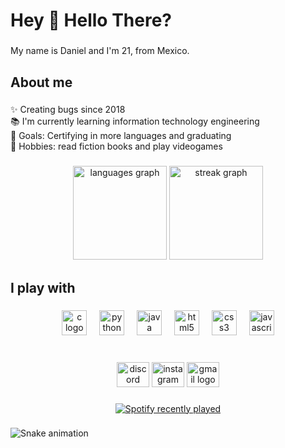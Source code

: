 <h1 align="left">Hey 👋 Hello There?</h1>

###

<p align="left">My name is Daniel and I'm 21, from Mexico.</p>

###

<h2 align="left">About me</h2>

###

<p align="left">✨ Creating bugs since 2018<br>📚 I'm currently learning information technology engineering<br>🎯 Goals: Certifying in more languages and graduating<br>🎲 Hobbies: read fiction books and play videogames</p>

###

<div align="center">
  <img src="https://github-readme-stats.vercel.app/api/top-langs?username=dhcs2011&locale=en&hide_title=false&layout=compact&card_width=320&langs_count=5&theme=codeSTACKr&hide_border=false&order=2" height="150" alt="languages graph"  />
  <img src="https://streak-stats.demolab.com?user=dhcs2011&locale=en&mode=daily&theme=codeSTACKr&hide_border=false&border_radius=5&order=3" height="150" alt="streak graph"  />
</div>

###

<h2 align="left">I play with</h2>

###

<div align="center">
  <img src="https://cdn.jsdelivr.net/gh/devicons/devicon/icons/c/c-original.svg" height="40" alt="c logo"  />
  <img width="12" />
  <img src="https://cdn.jsdelivr.net/gh/devicons/devicon/icons/python/python-original.svg" height="40" alt="python logo"  />
  <img width="12" />
  <img src="https://cdn.jsdelivr.net/gh/devicons/devicon/icons/java/java-original.svg" height="40" alt="java logo"  />
  <img width="12" />
  <img src="https://cdn.jsdelivr.net/gh/devicons/devicon/icons/html5/html5-original.svg" height="40" alt="html5 logo"  />
  <img width="12" />
  <img src="https://cdn.jsdelivr.net/gh/devicons/devicon/icons/css3/css3-original.svg" height="40" alt="css3 logo"  />
  <img width="12" />
  <img src="https://cdn.jsdelivr.net/gh/devicons/devicon/icons/javascript/javascript-original.svg" height="40" alt="javascript logo"  />
</div>

###

<br clear="both">

<div align="center">
  <img src="https://raw.githubusercontent.com/maurodesouza/profile-readme-generator/master/src/assets/icons/social/discord/default.svg" width="52" height="40" alt="discord logo"  />
  <img src="https://raw.githubusercontent.com/maurodesouza/profile-readme-generator/master/src/assets/icons/social/instagram/default.svg" width="52" height="40" alt="instagram logo"  />
  <img src="https://raw.githubusercontent.com/maurodesouza/profile-readme-generator/master/src/assets/icons/social/gmail/default.svg" width="52" height="40" alt="gmail logo"  />
</div>

###

<div align="center">
  <a href="https://open.spotify.com/user/i9y6blt7aeyyuu09o8r5bjeae">
    <img src="https://spotify-recently-played-readme.vercel.app/api?user=i9y6blt7aeyyuu09o8r5bjeae&count=5&unique=false" alt="Spotify recently played"  />
  </a>
</div>

###

<img src="snake.svg" alt="Snake animation" />

###

